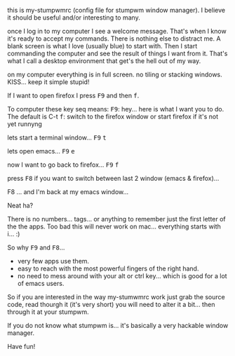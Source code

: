 this is my-stumpwmrc (config file for stumpwm window manager). I believe it should be useful and/or interesting to many.

once I log in to my computer I see a welcome message. That's when I know it's ready to accept my commands. There is nothing else to distract me. A blank screen is what I love (usually blue) to start with.  Then I start commanding the computer and see the result of things I want from it. That's what I call a desktop environment that get's the hell out of my way.


on my computer everything is in full screen. no tiling or stacking windows. KISS... keep it simple stupid!

If I want to open firefox I press <kbd>F9</kbd> and then <kbd>f</kbd>. 

To computer these key seq means:
<kbd>F9</kbd>: hey... here is what I want you to do. The default is C-t 
<kbd>f</kbd>:  switch to the firefox window or start firefox if it's not yet runnyng

lets start a terminal window... <kbd>F9</kbd> <kbd>t</kbd>

lets open emacs... <kbd>F9</kbd> <kbd>e</kbd>

now I want to go back to firefox... <kbd>F9</kbd> <kbd>f</kbd>

press <kbd>F8</kbd> if you want to switch between last 2 window (emacs & firefox)...

F8 ... and I'm back at my emacs window...

Neat ha? 

There is no numbers... tags... or anything to remember just the first letter of the the apps. Too bad this will never work on mac... everything starts with i... :)

So why <kbd>F9</kbd> and <kbd>F8</kbd>... 

- very few apps use them.
- easy to reach with the most powerful fingers of the right hand.
- no need to mess around with your alt or ctrl key... which is good for a lot of emacs users.

So if you are interested in the way my-stumwmrc work just grab the source code, read thourgh it (it's very short) you will need to alter it a bit... then through it at your stumpwm.

If you do not know what stumpwm is... it's basically a very hackable window manager.

Have fun!





